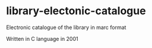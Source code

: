 # library-electonic-catalogue
Electronic catalogue of the library in marc format

Written in C language in 2001
